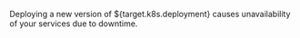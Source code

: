 Deploying a new version of ${target.k8s.deployment} causes unavailability of your services due to downtime.
